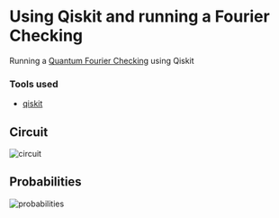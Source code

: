 # Using Qiskit and running a Fourier Checking

Running a [Quantum Fourier Checking](https://qiskit.org/textbook/ch-algorithms/quantum-fourier-transform.html) using Qiskit

### Tools used
* [qiskit](https://pandas.pydata.org/)

## Circuit
![circuit](https://res.cloudinary.com/dxbk4zeyc/image/upload/v1622946833/GitHub%20Readme/qtcirc.png)

## Probabilities
![probabilities](https://res.cloudinary.com/dxbk4zeyc/image/upload/v1622946833/GitHub%20Readme/probs_qis.png)